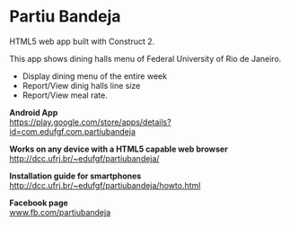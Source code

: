 Partiu Bandeja
=============

HTML5 web app built with Construct 2.

This app shows dining halls menu of Federal University of Rio de Janeiro.

- Display dining menu of the entire week
- Report/View dinig halls line size
- Report/View meal rate.

<b>Android App</b><br>
https://play.google.com/store/apps/details?id=com.edufgf.com.partiubandeja

<b>Works on any device with a HTML5 capable web browser</b><br>
http://dcc.ufrj.br/~edufgf/partiubandeja/

<b>Installation guide for smartphones</b><br>
http://dcc.ufrj.br/~edufgf/partiubandeja/howto.html

<b>Facebook page</b><br>
www.fb.com/partiubandeja
